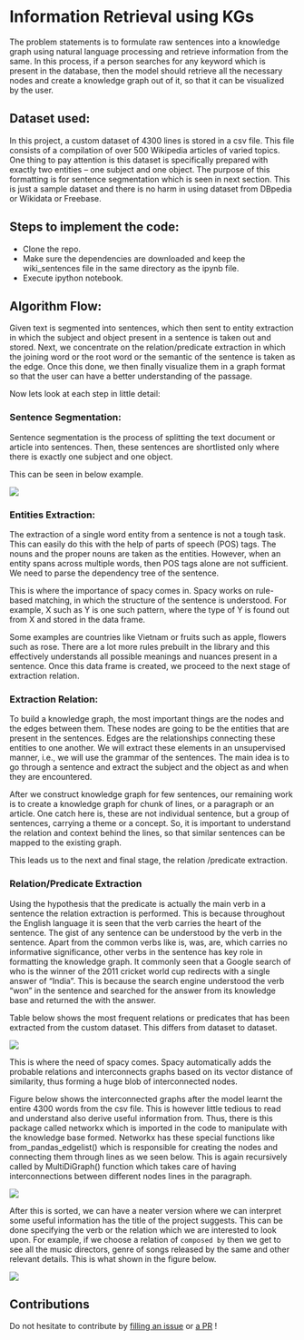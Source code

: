 # Information Retrieval using KGs
The problem statements is to formulate raw sentences into a knowledge graph using natural language processing and retrieve information from the same. In this process, if a person searches for any keyword which is present in the database, then the model should retrieve all the necessary nodes and create a knowledge graph out of it, so that it can be visualized by the user.

## Dataset used:
In this project, a custom dataset of 4300 lines is stored in a csv file. This file consists of a compilation of over 500 Wikipedia articles of varied topics. One thing to pay attention is this dataset is specifically prepared with exactly two entities – one subject and one object. The purpose of this formatting is for sentence segmentation which is seen in next section. This is just a sample dataset and there is no harm in using dataset from DBpedia or Wikidata or Freebase.

## Steps to implement the code:
- Clone the repo.
- Make sure the dependencies are downloaded and keep the wiki_sentences file in the same directory as the ipynb file.
- Execute ipython notebook.

## Algorithm Flow:
Given text is segmented into sentences, which then sent to entity extraction in which the subject and object present in a sentence is taken out and stored. Next, we concentrate on the relation/predicate extraction in which the joining word or the root word or the semantic of the sentence is taken as the edge. Once this done, we then finally visualize them in a graph format so that the user can have a better understanding of the passage.

Now lets look at each step in little detail:
### Sentence Segmentation:
Sentence segmentation is the process of splitting the text document or article into sentences. Then, these sentences are shortlisted only where there is exactly one subject and one object.

This can be seen in below example.

<img src='https://user-images.githubusercontent.com/41820878/104224630-41f8f280-546b-11eb-82ac-8147890a241a.png'>

### Entities Extraction:
The extraction of a single word entity from a sentence is not a tough task. This can easily do this with the help of parts of speech (POS) tags. The nouns and the proper nouns are taken as the entities. However, when an entity spans across multiple words, then POS tags alone are not sufficient. We need to parse the dependency tree of the sentence.

This is where the importance of spacy comes in. Spacy works on rule-based matching, in which the structure of the sentence is understood. For example, X such as Y is one such pattern, where the type of Y is found out from X and stored in the data frame.

Some examples are countries like Vietnam or fruits such as apple, flowers such as rose. There are a lot more rules prebuilt in the library and this effectively understands all possible meanings and nuances present in a sentence. Once this data frame is created, we proceed to the next stage of extraction relation.

### Extraction Relation:
To build a knowledge graph, the most important things are the nodes and the edges between them. These nodes are going to be the entities that are present in the sentences.
Edges are the relationships connecting these entities to one another. We will extract these elements in an unsupervised manner, i.e., we will use the grammar of the sentences. The main idea is to go through a sentence and extract the subject and the object as and when they are encountered.

After we construct knowledge graph for few sentences, our remaining work is to create a knowledge graph for chunk of lines, or a paragraph or an article. One catch here is, these are not individual sentence, but a group of sentences, carrying a theme or a concept. So, it is important to understand the relation and context behind the lines, so that similar sentences can be mapped to the existing graph.

This leads us to the next and final stage, the relation /predicate extraction.

### Relation/Predicate Extraction
Using the hypothesis that the predicate is actually the main verb in a sentence the relation extraction is performed. This is because throughout the English language it is seen that the verb carries the heart of the sentence. The gist of any sentence can be understood by the verb in the sentence. Apart from the common verbs like is, was, are, which carries no informative significance, other verbs in the sentence has key role in formatting the knowledge graph. It commonly seen that a Google search of who is the winner of the 2011 cricket world cup redirects with a single answer of “India”. This is because the search engine understood the verb “won” in the sentence and searched for the answer from its knowledge base and returned the with the answer.

Table below shows the most frequent relations or predicates that has been extracted from the custom dataset. This differs from dataset to dataset.

<img src='https://user-images.githubusercontent.com/41820878/104227315-314a7b80-546f-11eb-9d71-2b41afc96d26.png'>

This is where the need of spacy comes. Spacy automatically adds the probable relations and interconnects graphs based on its vector distance of similarity, thus forming a huge blob of interconnected nodes.

Figure below shows the interconnected graphs after the model learnt the entire 4300 words from the csv file. This is however little tedious to read and understand also derive useful information from. Thus, there is this package called networkx which is imported in the code to manipulate with the knowledge base formed. Networkx has these special functions like from_pandas_edgelist() which is responsible for creating the nodes and connecting them through lines as we seen below. This is again recursively called by MultiDiGraph() function which takes care of having interconnections between different nodes lines in the paragraph.

<img src='https://user-images.githubusercontent.com/41820878/104227383-4fb07700-546f-11eb-9af0-6bcf175b8e9d.png'>

After this is sorted, we can have a neater version where we can interpret some useful information has the title of the project suggests. This can be done specifying the verb or the relation which we are interested to look upon. For example, if we choose a relation of `composed by` then we get to see all the music directors, genre of songs released by the same and other relevant details. This is what shown in the figure below.

<img src='https://user-images.githubusercontent.com/41820878/104227592-ab7b0000-546f-11eb-9d08-950b12e4527e.png'>

## Contributions
Do not hesitate to contribute by [filling an issue](https://github.com/vat0599/Information-Retrieval-using-KGs/issues) or [a PR](https://github.com/vat0599/Information-Retrieval-using-KGs/pulls) !
